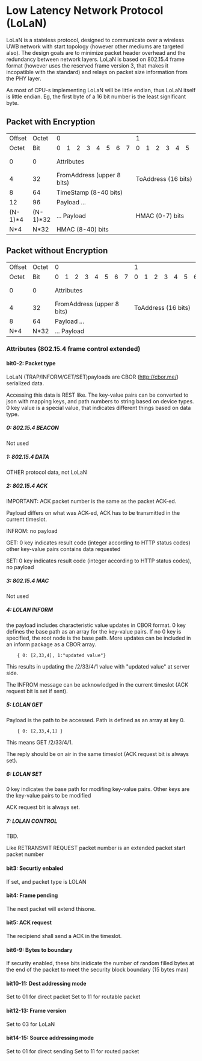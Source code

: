 #  Low Latency Network Protocol (LoLaN)

LoLaN is a stateless protocol, designed to communicate over a wireless UWB network with start topology (however other mediums are targeted also). The design goals are to minimize packet header overhead and the redundancy between network layers.
LoLaN is based on 802.15.4 frame format (however uses the reserved frame version 3, that makes it incopatible with the standard) and relays on packet size information from the PHY layer.

As most of CPU-s implementing LoLaN will be little endian, thus LoLaN itself is little endian. Eg, the first byte of a 16 bit number is the least significant byte.

## Packet with Encryption

<table>
  <tr>
    <td>Offset</td>
    <td>Octet</td>
    <td colspan="8">0</td>
    <td colspan="8">1</td>
    <td colspan="8">2</td>
    <td colspan="8">3</td>
  </tr>
  <tr>
    <td>Octet</td>
    <td>Bit</td>
    <td>0</td><td>1</td><td>2</td><td>3</td><td>4</td><td>5</td><td>6</td><td>7</td>
    <td>0</td><td>1</td><td>2</td><td>3</td><td>4</td><td>5</td><td>6</td><td>7</td>
    <td>0</td><td>1</td><td>2</td><td>3</td><td>4</td><td>5</td><td>6</td><td>7</td>
    <td>0</td><td>1</td><td>2</td><td>3</td><td>4</td><td>5</td><td>6</td><td>7</td>
  </tr>
  <tr>
    <td>0</td>
    <td>0</td>
    <td colspan="16">Attributes</td>
    <td colspan="8">Packet counter (8 bits)</td>
    <td colspan="8">FromAddress (lower 8 bits)</td>
  </tr>
  <tr>
    <td>4</td>
    <td>32</td>
    <td colspan="8">FromAddress (upper 8 bits)</td>
    <td colspan="16">ToAddress (16 bits)</td>
    <td colspan="8">TimeStamp (0-8 bits)</td>
  </tr>
  <tr>
    <td>8</td>
    <td>64</td>
    <td colspan="32">TimeStamp (8-40 bits)</td>
  </tr>
  <tr>
    <td>12</td>
    <td>96</td>
    <td colspan="32">Payload ...</td>
  </tr>
  <tr>
    <td>(N-1)*4</td>
    <td>(N-1)*32</td>
    <td colspan="8">... Payload</td>
    <td colspan="16">HMAC (0-7) bits</td>
  </tr>
  <tr>
    <td>N*4</td>
    <td>N*32</td>
    <td colspan="32">HMAC (8-40) bits</td>
  </tr>
</table>


## Packet without Encryption

<table>
  <tr>
    <td>Offset</td>
    <td>Octet</td>
    <td colspan="8">0</td>
    <td colspan="8">1</td>
    <td colspan="8">2</td>
    <td colspan="8">3</td>
  </tr>
  <tr>
    <td>Octet</td>
    <td>Bit</td>
    <td>0</td><td>1</td><td>2</td><td>3</td><td>4</td><td>5</td><td>6</td><td>7</td>
    <td>0</td><td>1</td><td>2</td><td>3</td><td>4</td><td>5</td><td>6</td><td>7</td>
    <td>0</td><td>1</td><td>2</td><td>3</td><td>4</td><td>5</td><td>6</td><td>7</td>
    <td>0</td><td>1</td><td>2</td><td>3</td><td>4</td><td>5</td><td>6</td><td>7</td>
  </tr>
  <tr>
    <td>0</td>
    <td>0</td>
    <td colspan="16">Attributes</td>
    <td colspan="8">Packet counter (8 bits)</td>
    <td colspan="8">FromAddress (lower 8 bits)</td>
  </tr>
  <tr>
    <td>4</td>
    <td>32</td>
		<td colspan="8">FromAddress (upper 8 bits)</td>
    <td colspan="16">ToAddress (16 bits)</td>
    <td colspan="8">Payload</td>
  </tr>
  <tr>
    <td>8</td>
    <td>64</td>
    <td colspan="32">Payload ...</td>
  </tr>
  <tr>
    <td>N*4</td>
    <td>N*32</td>
    <td colspan="16">... Payload</td>
    <td colspan="16">CRC16</td>
  </tr>
</table>

### Attributes (802.15.4 frame control extended)


#### __bit0-2__:  Packet type

LoLaN (TRAP/INFORM/GET/SET)payloads are CBOR (http://cbor.me/) serialized data.

Accessing this data is REST like.
The key-value pairs can be converted to json with mapping keys, and path numbers to string based on device types.
0 key value is a special value, that indicates different things based on data type.

##### 0: 802.15.4 BEACON

Not used

##### 1: 802.15.4 DATA

OTHER protocol data, not LoLaN

##### 2: 802.15.4 ACK

IMPORTANT: ACK packet number is the same as the packet ACK-ed.

Payload differs on what was ACK-ed, ACK has to be transmitted in the current timeslot.

INFROM: no payload

GET: 0 key indicates result code (integer according to HTTP status codes) other key-value pairs contains data requested

SET: 0 key indicates result code (integer according to HTTP status codes), no payload

##### 3: 802.15.4 MAC

Not used

##### 4: LOLAN INFORM
the payload includes characteristic value updates in CBOR format.
0 key defines the base path as an array for the key-value pairs. If no 0 key is specified, the root node is the base path. More updates can be included in an inform package as a CBOR array.

```language-json
	{ 0: [2,33,4], 1:"updated value"}
```

This results in updating the /2/33/4/1 value with "updated value" at server side. 

The INFROM message can be acknowledged in the current timeslot (ACK request bit is set if sent).

##### 5: LOLAN GET

Payload is the path to be accessed. Path is defined as an array at key 0.

```language-json
	{ 0: [2,33,4,1] }
```

This means GET /2/33/4/1.

The reply should be on air in the same timeslot (ACK request bit is always set).

##### 6: LOLAN SET

0 key indicates the base path for modifing key-value pairs.
Other keys are the key-value pairs to be modified 

ACK request bit is always set.

##### 7: LOLAN CONTROL

TBD.

Like RETRANSMIT REQUEST packet number is an extended packet start packet number


#### __bit3__:  Securtiy enbaled

If set, and packet type is LOLAN

#### __bit4__:  Frame pending

The next packet will extend thisone.

#### __bit5__:  ACK request

The recipiend shall send a ACK in the timeslot.

#### __bit6-9__:  Bytes to boundary

If security enabled, these bits inidicate the number of random filled bytes at the end of the packet to meet the security block boundary (15 bytes max)

#### __bit10-11__:  Dest addressing mode

Set to 01 for direct packet
Set to 11 for routable packet

#### __bit12-13__:  Frame version

Set to 03 for LoLaN

#### __bit14-15__:  Source addressing mode

Set to 01 for direct sending
Set to 11 for routed packet

